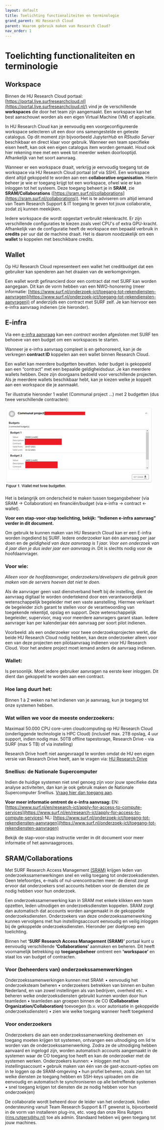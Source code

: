```yaml
---
layout: default
title: Toelichting functionaliteiten en terminologie
grand_parent: HU Research Cloud
parent: Waarom gebruik maken van Research Cloud?
nav_order: 1
---
```


# Toelichting functionaliteiten en terminologie

## Workspace

Binnen de HU Research Cloud portaal: [https://portal.live.surfresearchcloud.nl](https://portal.live.surfresearchcloud.nl/) vind je de verschillende **workspaces** die door het team zijn aangemaakt. Een workspace kan het best aanschouwt worden als een eigen Virtual Machine (VM) of applicatie.

In HU Research Cloud kan je eenvoudig een voorgeconfigureerde workspace selecteren uit een door ons samengestelde en geteste catalogus. Op dit moment zijn bijvoorbeeld *JupyterHub* en *RStudio Server* beschikbaar en direct klaar voor gebruik. Wanneer een team specifieke eisen heeft, kan ook een eigen catalogus item worden gemaakt. Houd ook hier rekening mee met een week tot meerder weken doorlooptijd. Afhankelijk van het soort aanvraag.

Wanneer er een workspace draait, verkrijg je eenvoudig toegang tot de workspace via HU Research Cloud portaal (of via SSH). Een workspace dient altijd gekoppeld te worden aan een **collaborative organisation**. Hierin beheer je wie er toegang krijgt tot een workspace, ofwel wie er kan inloggen tot het systeem. Deze toegang beheert je in **SRAM**, zie **SRAM/Collaborations** ([https://sram.surf.nl/collaborations](https://sram.surf.nl/collaborations)). Het is te adviseren om altijd iemand van Team Research Support & IT toegang te geven tot jouw collaboratie, zodat zij kunnen meekijken. 

Iedere workspace die wordt opgestart verbruikt rekenkracht. Er zijn verschillende configuraties te kiezen zoals veel CPU's of extra GPU-kracht. Afhankelijk van de configuratie heeft de workspace een bepaald verbruik in **credits** per uur dat de machine draait. Het is daarom noodzakelijk om een **wallet** te koppelen met beschikbare credits.

## Wallet

Op HU Research Cloud representeert een wallet het creditbudget dat een gebruiker kan spenderen aan het draaien van de werkomgevingen.

Een wallet wordt gefinancierd door een contract dat met SURF kan worden aangegaan. Dit kan de vorm hebben van een NWO-honorering (meer informatie: [https://www.surf.nl/onderzoek-ict/toegang-tot-rekendiensten-aanvragen](https://www.surf.nl/onderzoek-ict/toegang-tot-rekendiensten-aanvragen)) of anderzijds een contract met SURF zelf. Je kan hiervoor een e-infra aanvraag indienen (zie hieronder). 

## E-infra

Via een [e-infra aanvraag](https://www.surf.nl/onderzoek-ict/toegang-tot-rekendiensten-aanvragen) kan een *contract* worden afgesloten met SURF ten behoeve van een budget om een workspaces te starten. 

Wanneer je e-infra aanvraag compleet is en gehonoreerd, kan je de verkregen **contract ID** koppelen aan een wallet binnen Research Cloud.

Een wallet kan meerdere budgetten bevatten. Ieder budget is gekoppeld aan een “contract” met een bepaalde geldigheidsduur. Je kan meerdere wallets hebben. Deze zijn doorgaans bedoeld voor verschillende projecten. Als je meerdere wallets beschikbaar hebt, kan je kiezen welke je koppelt aan een workspace die je aanmaakt.

Ter illustratie hieronder 1 wallet (Communal project …) met 2 budgetten (dus twee verschillende contracten):

![](/assets/e-infra-wallet.png)

Het is belangrijk om onderscheid te maken tussen toegangsbeheer (via SRAM -> Collaboration) en financiën/budget (via e-infra -> contract <- wallet). 
 
**Voor een stap-voor-stap toelichting, bekijk: “Indienen e-infra aanvraag” verder in dit document.**

Om gebruik te kunnen maken van HU Research Cloud kan er een E-infra 
worden ingediend bij SURF. Iedere onderzoeker kan één aanvraag per jaar doen en de *geldigheid van deze aanvraag is 1 jaar. Voor een onderzoek van 4 jaar dien je dus ieder jaar een aanvraag in*. Dit is slechts nodig voor de hoofdaanvrager.

### Voor wie: 
*Alleen voor de hoofdaanvrager, onderzoekers/developers die gebruik gaan maken van de servers hoeven dat niet te doen.* 

Als de aanvrager geen vast dienstverband heeft bij de instelling, dient de aanvraag digitaal te worden ondertekend door een verantwoordelijk wetenschappelijk begeleider met een vaste aanstelling. Hiermee verklaart de begeleider zich garant te stellen voor de verantwoording van toegekende rekentijd, opslag en support. Deze wetenschappelijk begeleider, supervisor, mag voor meerdere aanvragers garant staan. Iedere aanvrager kan per kalenderjaar één aanvraag per soort pilot indienen.

Voorbeeld: als een onderzoeker voor twee onderzoeksprojecten werkt, die beide HU Research Cloud nodig hebben, kan deze onderzoeker alleen voor een van deze projecten een pilotaanvraag indienen voor HU Research Cloud. Voor het andere project moet iemand anders de aanvraag indienen.

### Wallet:
Is persoonlijk. Moet iedere gebruiker aanvragen na eerste keer inloggen. Dit dient dan gekoppeld te worden aan een contract.

### Hoe lang duurt het: 
Binnen 1 à 2 weken na het indienen van je aanvraag, kun je toegang tot onze systemen hebben.

### Wat willen we voor de meeste onderzoekers:
Maximaal 50.000 CPU core-uren cloudcomputing op HU Research Cloud (onderliggende technologie is HPC Cloud) (inclusief max. 2TB opslag, 4 uur support, indien nodig max. 50TB offline tapestorage, Research Drive - via SURF (max 5 TB) of via instelling)

Research Drive hoeft niet aangevraagd te worden omdat de HU een eigen versie van Research Drive heeft, aan te vragen via: [HU Research Drive](https://hogeschoolutrecht.topdesk.net/tas/public/ssp/content/serviceflow?unid=6e876d3737c44e7ba79ed960bf1f7bc5)

### Snellius: de Nationale Supercomputer
Indien de huidige systemen niet snel genoeg zijn voor jouw specifieke data analyse activiteiten, dan kan je ook gebruik maken de Nationale Supercomputer Snellius. [Vraag hier dan toegang aan](https://www.surf.nl/onderzoek-ict/toegang-tot-rekendiensten-aanvragen). 

**Voor meer informatie omtrent de e-infra aanvraag:**
EN: [https://www.surf.nl/en/research-ict/apply-for-access-to-compute-services](https://www.surf.nl/en/research-ict/apply-for-access-to-compute-services)
NL: [https://www.surf.nl/onderzoek-ict/toegang-tot-rekendiensten-aanvragen](https://www.surf.nl/onderzoek-ict/toegang-tot-rekendiensten-aanvragen)

Bekijk de stap-voor-stap instructie verder in dit document voor meer informatie of het aanvraagproces.

## SRAM/Collaborations

Met SURF Research Access Management [(SRAM)](https://sram.surf.nl/collaborations) krijgen leden van onderzoekssamenwerkingen snel en veilig toegang tot onderzoeksdiensten. Geen telefoontjes, e-mails of nul-urencontracten meer: de dienst zorgt ervoor dat onderzoekers snel accounts hebben voor de diensten die ze nodig hebben voor hun onderzoek.

Een onderzoekssamenwerking kan in SRAM met enkele klikken een team opzetten, leden uitnodigen en onderzoeksdiensten koppelen. SRAM zorgt dan automatisch dat accounts worden aangemaakt in de gekoppelde onderzoeksdiensten. Onderzoekers van deze onderzoekssamenwerking kunnen vervolgens met hun instellingsaccount eenvoudig en veilig inloggen bij de gekoppelde onderzoeksdiensten. Hieronder per doelgroep een toelichting.

Binnen het **‘SURF Research Access Management (SRAM)’** portaal kunt u eenvoudig verschillende **‘Collaborations’** aanmaken en beheren. Dit heeft voornamelijk betrekking op **toegangsbeheer** omtrent een **'workspace’** en staat los van budget of contracten.

### Voor (beheerders van) onderzoekssamenwerkingen
Onderzoekssamenwerkingen kunnen met SRAM:
•	eenvoudig het onderzoeksteam beheren
•	onderzoekers betrekken van binnen en buiten Nederland, en van zowel instellingen als van bedrijven, overheid etc.
•	beheren welke onderzoeksdiensten gebruikt kunnen worden door hun teamleden
•	teamleden aan groepen binnen de CO **(Collaborative Organization/Collaboration)** toevoegen (b.v. voor autorisatie in gekoppelde onderzoeksdiensten)
•	zien wie welke toegang wanneer heeft toegekend

### Voor onderzoekers
Onderzoekers die aan een onderzoekssamenwerking deelnemen en toegang moeten krijgen tot systemen, ontvangen een uitnodiging om lid te worden van de onderzoekssamenwerking. Zodra ze de uitnodiging hebben aanvaard en ingelogd zijn, worden automatisch accounts aangemaakt in de systemen waar de CO toegang toe heeft en kan de onderzoeker met de systemen werken. Onderzoekers kunnen:
•	inloggen met hun instellingsaccount
•	gebruik maken van één van de gast-account-opties om in te loggen op de SRAM-omgeving
•	hun profiel beheren, zoals zien tot welke diensten ze toegang hebben en SSH-keys uploaden om die eenvoudig en automatisch te synchroniseren op alle betreffende systemen
•	snel toegang krijgen tot diensten die ze nodig hebben voor hun onderzoek(en)

De collaboratie wordt beheerd door de leider van het onderzoek. Indien ondersteuning vanuit Team Research Support & IT gewenst is, bijvoorbeeld in de vorm van installeren plug-ins, etc. voeg dan onze Rins Rutgers [(rins.rutgers@hu.nl)](mailto:rins.rutgers@hu.nl) toe als admin. Standaard hebben wij geen toegang tot jouw machines.